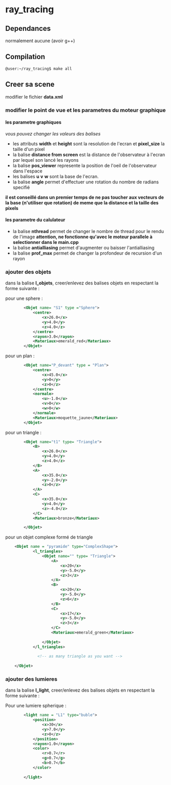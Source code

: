 # ray_tracing

## Dependances

normalement aucune (avoir g++)

## Compilation

```console
@user:~/ray_tracing$ make all
```

## Creer sa scene

modifier le fichier **data.xml**
### modifier le point de vue et les parametres du moteur graphique

#### les parametre graphiques
*vous pouvez changer les valeurs des balises*

* les attributs **width** et **height** sont la resolution de l'ecran et **pixel_size** la taille d'un pixel
* la balise **distance from screen** est la distance de l'observateur à l'ecran par lequel son lancé les rayons
* la balise **pos_viewer** represente la position de l'oeil de l'observateur dans l'espace
* les balises **u** **v** **w** sont la base de l'ecran.
* la balise **angle** permet d'effectuer une rotation du nombre de radians specifié 

**il est conseillé dans un premier temps de ne pas toucher aux vecteurs de la base (n'utiliser que rotation) de meme que la distance et la taille des pixels**
#### les parametre du calulateur
* la balise **nthread** permet de changer le nombre de thread pour le rendu de l'image **attention, ne fonctionne qu'avec le moteur parallele à selectionner dans le main.cpp**
* la balise **antialliasing** permet d'augmenter ou baisser l'antialliasing
* la balise **prof_max** permet de changer la profondeur de recursion d'un rayon 

### ajouter des objets
dans la balise **l_objets**, creer/enlevez des balises objets en respectant la forme suivante :

pour une sphere :
```xml
        <Objet name= "S1" type ="Sphere">
            <centre>
                <x>26.0</x>
                <y>4.0</y>
                <z>4.0</z>
            </centre>
            <rayon>3.0</rayon>
            <Materiaux>emerald_red</Materiaux>
        </Objet>
```
pour un plan :
```xml
        <Objet name="P_devant" type = "Plan">
            <centre>
                <x>45.0</x>
                <y>0</y>
                <z>0</z>
            </centre>
            <normale>
                <u>-1.0</u>
                <v>0</v>
                <w>0</w>
            </normale>
            <Materiaux>moquette_jaune</Materiaux>
        </Objet>
```

pour un triangle :
```xml
        <Objet name="t1" type= "Triangle">
            <B>
                <x>26.0</x>
                <y>4.0</y>
                <z>4.0</z>
            </B>
            <A>
                <x>35.0</x>
                <y>-2.0</y>
                <z>0</z>
            </A>
            <C>
                <x>35.0</x>
                <y>4.0</y>
                <z>-4.0</z>
            </C>
            <Materiaux>bronze</Materiaux>

        </Objet>
```
pour un objet complexe formé de triangle

```xml
    <Objet name = "pyramide" type="ComplexShape">
            <l_triangles>
                <Objet name="" type= "Triangle">
                    <A>
                        <x>20</x>
                        <y>-5.0</y>
                        <z>3</z>
                    </A>
                    <B>
                        <x>20</x>
                        <y>-5.0</y>
                        <z>6</z>
                    </B>
                    <C>
                        <x>17</x>
                        <y>-5.0</y>
                        <z>3</z>
                    </C>
                    <Materiaux>emerald_green</Materiaux>
        
                </Objet>
            </l_triangles>
              
              <!-- as many triangle as you want -->
              
    </Objet>
```

### ajouter des lumieres

dans la balise **l_light**, creer/enlevez des balises objets en respectant la forme suivante :


Pour une lumiere spherique :
```xml
        <light name = "L1" type="buble">
            <position>
                <x>30</x>
                <y>7.0</y>
                <z>0</z>
            </position>
            <rayon>1.0</rayon>
            <color>
                <r>0.7</r>
                <g>0.7</g>
                <b>0.7</b>
            </color>
            
        </light>
```

